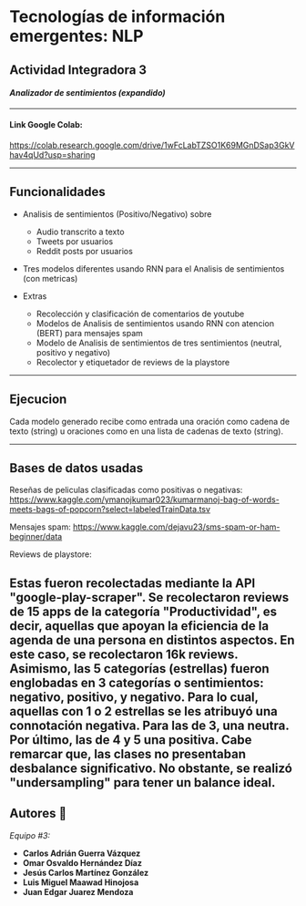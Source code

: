# Tecnologías de información emergentes: NLP

## Actividad Integradora 3

#### _Analizador de sentimientos (expandido)_
---
#### Link Google Colab:

https://colab.research.google.com/drive/1wFcLabTZSO1K69MGnDSap3GkVhav4qUd?usp=sharing

---

## Funcionalidades

* Analisis de sentimientos (Positivo/Negativo) sobre
    * Audio transcrito a texto
    * Tweets por usuarios
    * Reddit posts por usuarios
* Tres modelos diferentes usando RNN para el Analisis de sentimientos (con metricas)

* Extras
    * Recolección y clasificación de comentarios de youtube
    * Modelos de Analisis de sentimientos usando RNN con atencion (BERT) para mensajes spam        
    * Modelo de Analisis de sentimientos de tres sentimientos (neutral, positivo y negativo)
    * Recolector y etiquetador de reviews de la playstore
---

## Ejecucion

Cada modelo generado recibe como entrada una oración como cadena de texto (string) u oraciones como en una lista de cadenas de texto (string).

---

## Bases de datos usadas

Reseñas de peliculas clasificadas como positivas o negativas: <br>
https://www.kaggle.com/ymanojkumar023/kumarmanoj-bag-of-words-meets-bags-of-popcorn?select=labeledTrainData.tsv

Mensajes spam:
https://www.kaggle.com/dejavu23/sms-spam-or-ham-beginner/data

Reviews de playstore:

Estas fueron recolectadas mediante la API "google-play-scraper". Se recolectaron reviews de 15 apps de la categoría "Productividad", es decir, aquellas que apoyan la eficiencia de la agenda de una persona en distintos aspectos. En este caso, se recolectaron 16k reviews. Asimismo, las 5 categorías (estrellas) fueron englobadas en 3 categorías o sentimientos: negativo, positivo, y negativo. Para lo cual, aquellas con 1 o 2 estrellas se les atribuyó una connotación negativa. Para las de 3, una neutra. Por último, las de 4 y 5 una positiva. Cabe remarcar que, las clases no presentaban desbalance significativo. No obstante, se realizó "undersampling" para tener un balance ideal.
---

## Autores 📝

_Equipo #3:_

* **Carlos Adrián Guerra Vázquez**
* **Omar Osvaldo Hernández Díaz**
* **Jesús Carlos Martínez González**
* **Luis Miguel Maawad Hinojosa**
* **Juan Edgar Juarez Mendoza**
